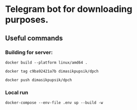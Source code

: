 # Telegram bot for downloading purposes.

## Useful commands

### Building for server:
```
docker build --platform linux/amd64 .
```

```
docker tag c9ba92421a7b dimasikpupsik/dpch
```

```
docker push dimasikpupsik/dpch
```

### Local run

```
docker-compose --env-file .env up --build -w
```
